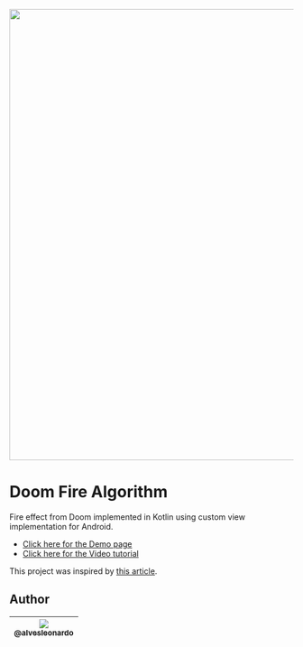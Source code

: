 <p align="center">
  <a href="https://filipedeschamps.github.io/doom-fire-algorithm/playground/1st-implementation-with-tables/">
    <img src="https://github.com/alvesleonardo/doom-fire-algorithm/raw/android/custom_view/playground/android-customview-kotlin-implementation/example.gif?raw=true" width="800">
  </a>
</p>

# Doom Fire Algorithm
Fire effect from Doom implemented in Kotlin using custom view implementation for Android.

- [Click here for the Demo page](https://filipedeschamps.github.io/doom-fire-algorithm/playground/1st-implementation-with-tables/)
- [Click here for the Video tutorial](https://www.youtube.com/watch?v=HCjDjsHPOco)

This project was inspired by [this article](http://fabiensanglard.net/doom_fire_psx/).

## Author

| [<img src="https://avatars2.githubusercontent.com/u/5604321?v=3&s=115"><br><sub>@alvesleonardo</sub>](https://github.com/alvesleonardo) |
| :---: |